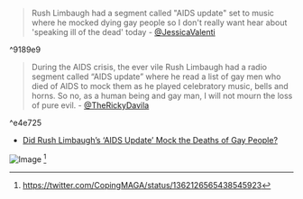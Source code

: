 > Rush Limbaugh had a segment called "AIDS update" set to music where he mocked dying gay people so I don't really want hear about 'speaking ill of the dead' today - [@JessicaValenti](https://twitter.com/JessicaValenti/status/1362101674446315531)

^9189e9

> During the AIDS crisis, the ever vile Rush Limbaugh had a radio segment called “AIDS update” where he read a list of gay men who died of AIDS to mock them as he played celebratory music, bells and horns. So no, as a human being and gay man, I will not mourn the loss of pure evil. - [@TheRickyDavila](https://twitter.com/TheRickyDavila/status/1362197960872792065)

^e4e725

- [Did Rush Limbaugh’s ‘AIDS Update’ Mock the Deaths of Gay People?](https://www.snopes.com/fact-check/rush-limbaugh-mock-aids-gays/?utm_source=agorapulse&utm_campaign=1p)


![Image](https://pbs.twimg.com/media/Euc-2CTXMAcJoh3?format=jpg&name=900x900) [^cma] 

[^cma]: https://twitter.com/CopingMAGA/status/1362126565438545923